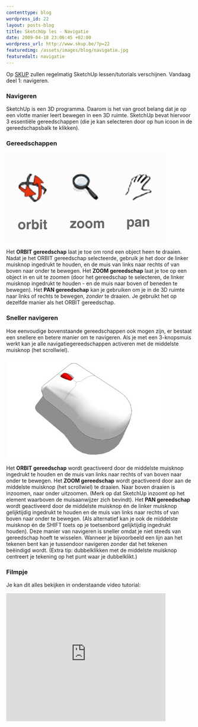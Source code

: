 ```yaml
--- 
contenttype: blog
wordpress_id: 22
layout: posts-blog
title: SketchUp les - Navigatie
date: 2009-04-18 23:06:45 +02:00
wordpress_url: http://www.skup.be/?p=22
featuredimg: /assets/images/blog/navigatie.jpg
featuredalt: navigatie
---
```

Op [SKUP][] zullen regelmatig SketchUp lessen/tutorials verschijnen.
Vandaag deel 1: navigeren.

### Navigeren

SketchUp is een 3D programma. Daarom is het van groot belang dat je op
een vlotte manier leert bewegen in een 3D ruimte. SketchUp bevat
hiervoor 3 essentiële gereedschappen (die je kan selecteren door op hun
icoon in de gereedschapsbalk te klikken).

### Gereedschappen

![SketchUp navigatie][]

Het **ORBIT gereedschap** laat je toe om rond een object heen te
draaien. Nadat je het ORBIT gereedschap selecteerde, gebruik je het door
de linker muisknop ingedrukt te houden, en de muis van links naar rechts
of van boven naar onder te bewegen. Het **ZOOM gereedschap** laat je toe
op een object in en uit te zoomen (door het gereedschap te selecteren,
de linker muisknop ingedrukt te houden - en de muis naar boven of
beneden te bewegen). Het **PAN gereedschap** kan je gebruiken om je in
de 3D ruimte naar links of rechts te bewegen, *zonder* te draaien. Je
gebruikt het op dezelfde manier als het ORBIT gereedschap.

### Sneller navigeren

Hoe eenvoudige bovenstaande gereedschappen ook mogen zijn, er bestaat
een snellere en betere manier om te navigeren. Als je met een
3-knopsmuis werkt kan je alle navigatiegereedschappen activeren met de
middelste muisknop (het scrollwiel).

![muis3d][]

Het **ORBIT gereedschap** wordt geactiveerd door de middelste muisknop
ingedrukt te houden en de muis van links naar rechts of van boven naar
onder te bewegen. Het **ZOOM gereedschap** wordt geactiveerd door aan de
middelste muisknop (het scrollwiel) te draaien. Naar boven draaien is
inzoomen, naar onder uitzoomen. (Merk op dat SketchUp inzoomt op het
element waarboven de muisaanwijzer zich bevindt). Het **PAN
gereedschap** wordt geactiveerd door de middelste muisknop én de linker
muisknop gelijktijdig ingedrukt te houden en de muis van links naar
rechts of van boven naar onder te bewegen. (Als alternatief kan je ook
de middelste muisknop én de SHIFT toets op je toetsenbord gelijktijdig
ingedrukt houden). Deze manier van navigeren is sneller omdat je niet
steeds van gereedschap hoeft te wisselen. Wanneer je bijvoorbeeld een
lijn aan het tekenen bent kan je tussendoor navigeren zonder dat het
tekenen beëindigd wordt. (Extra tip: dubbelklikken met de middelste
muisknop centreert je tekening op het punt waar je dubbelklikt.)

### Filmpje

Je kan dit alles bekijken in onderstaande video tutorial:

<object classid="clsid:d27cdb6e-ae6d-11cf-96b8-444553540000" width="430" height="344" codebase="http://download.macromedia.com/pub/shockwave/cabs/flash/swflash.cab#version=6,0,40,0"><param name="allowFullScreen" value="true"></param><param name="allowscriptaccess" value="always"></param><param name="src" value="http://www.youtube.com/v/hc4TeDuEbfU&amp;hl=nl&amp;fs=1"></param><param name="allowfullscreen" value="true"></param><embed type="application/x-shockwave-flash" width="430" height="344" src="http://www.youtube.com/v/hc4TeDuEbfU&amp;hl=nl&amp;fs=1" allowscriptaccess="always" allowfullscreen="true"></embed></object>

[SKUP]: http://www.skup.be "SKUP"



[SketchUp navigatie]: /assets/images/blog/navigatie.jpg "navigatie"

[muis3d]: /assets/images/blog/muis3d.jpg "muis3d"